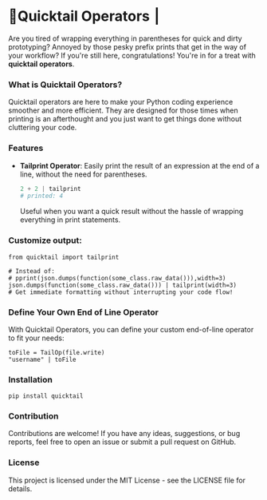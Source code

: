 # 🚀Quicktail Operators  ⎮

Are you tired of wrapping everything in parentheses for quick and dirty prototyping? Annoyed by those pesky prefix prints that get in the way of your workflow? If you're still here, congratulations! You're in for a treat with **quicktail operators**.

### What is Quicktail Operators?

Quicktail operators are here to make your Python coding experience smoother and more efficient. They are designed for those times when printing is an afterthought and you just want to get things done without cluttering your code.

### Features

- **Tailprint Operator**: Easily print the result of an expression at the end of a line, without the need for parentheses.
  ```python
  2 + 2 | tailprint
  # printed: 4
  ```
  Useful when you want a quick result without the hassle of wrapping everything in print statements.
  

### Customize output:
```
from quicktail import tailprint

# Instead of:
# pprint(json.dumps(function(some_class.raw_data())),width=3)
json.dumps(function(some_class.raw_data())) | tailprint(width=3)
# Get immediate formatting without interrupting your code flow!

```
### Define Your Own End of Line Operator
With Quicktail Operators, you can define your custom end-of-line operator to fit your needs:

```
toFile = TailOp(file.write)
"username" | toFile
```

### Installation
```
pip install quicktail
```


### Contribution
Contributions are welcome! If you have any ideas, suggestions, or bug reports, feel free to open an issue or submit a pull request on GitHub.

### License
This project is licensed under the MIT License - see the LICENSE file for details.

